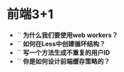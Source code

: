 # 前端3+1
- `` **为什么我们要使用web workers？**
- `` **如何在Less中创建循环结构？**
- `` **写一个方法生成不重复的用户ID**
- `` **你是如何设计前端缓存策略的？**

